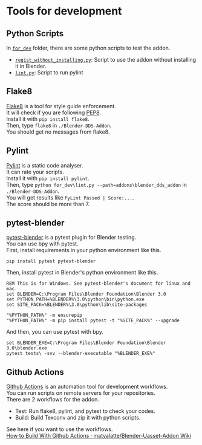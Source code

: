 # Tools for development

## Python Scripts

In [`for_dev`](../for_dev) folder, there are some python scripts to test the addon.  

- [`regist_without_installing.py`](../for_dev/regist_without_installing.py): Script to use the addon without installing it in Blender.
- [`lint.py`](../for_dev/lint.py): Script to run pylint

## Flake8

[Flake8](https://flake8.pycqa.org/en/latest/) is a tool for style guide enforcement.  
It will check if you are following [PEP8](https://peps.python.org/pep-0008/).  
Install it with `pip install flake8`.  
Then, type `flake8` in `./Blender-DDS-Addon`.  
You should get no messages from flake8.  

## Pylint

[Pylint](https://pylint.pycqa.org/en/latest/) is a static code analyser.  
It can rate your scripts.  
Install it with `pip install pylint`.  
Then, type `python for_dev\lint.py --path=addons\blender_dds_addon` in `./Blender-DDS-Addon`.  
You will get results like `PyLint Passed | Score:...`.  
The score should be more than 7.  

## pytest-blender

[pytest-blender](https://github.com/mondeja/pytest-blender) is a pytest plugin for Blender testing.  
You can use bpy with pytest.  
First, install requirements in your python environment like this.  

```
pip install pytest pytest-blender
```

Then, install pytest in Blender's python environment like this.  

```
REM This is for Windows. See pytest-blender's document for linux and mac.
set BLENDER=C:\Program Files\Blender Foundation\Blender 3.0
set PYTHON_PATH=%BLENDER%\3.0\python\bin\python.exe
set SITE_PACK=%BLENDER%\3.0\python\lib\site-packages

"%PYTHON_PATH%" -m ensurepip
"%PYTHON_PATH%" -m pip install pytest -t "%SITE_PACK%" --upgrade
```

And then, you can use pytest with bpy.  

```
set BLENDER_EXE=C:\Program Files\Blender Foundation\Blender 3.0\blender.exe
pytest tests\ -svv --blender-executable "%BLENDER_EXE%"
```

## Github Actions

[Github Actions](https://docs.github.com/en/actions) is an automation tool for development workflows.  
You can run scripts on remote servers for your repositories.  
There are 2 workflows for the addon.  

- Test: Run flake8, pylint, and pytest to check your codes.
- Build: Build Texconv and zip it with python scripts.

See here if you want to use the workflows.  
[How to Build With Github Actions · matyalatte/Blender-Uasset-Addon Wiki](https://github.com/matyalatte/Blender-Uasset-Addon/wiki/How-to-Build-with-Github-Actions)  
